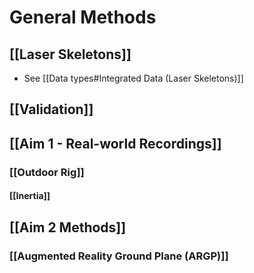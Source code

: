 # General Methods

## [[Laser Skeletons]]
- See [[Data types#Integrated Data (Laser Skeletons)]]

## [[Validation]]

## [[Aim 1 - Real-world Recordings]]
### [[Outdoor Rig]]
#### [[Inertia]]

## [[Aim 2 Methods]]
### [[Augmented Reality Ground Plane (ARGP)]]
